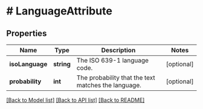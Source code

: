 # # LanguageAttribute

## Properties

Name | Type | Description | Notes
------------ | ------------- | ------------- | -------------
**isoLanguage** | **string** | The ISO 639-1 language code. | [optional]
**probability** | **int** | The probability that the text matches the language. | [optional]

[[Back to Model list]](../../README.md#models) [[Back to API list]](../../README.md#endpoints) [[Back to README]](../../README.md)
